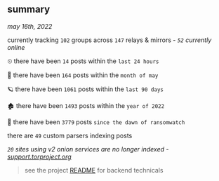 
## summary
_may 16th, 2022_

currently tracking `102` groups across `147` relays & mirrors - _`52` currently online_

⏲ there have been `14` posts within the `last 24 hours`

🦈 there have been `164` posts within the `month of may`

🪐 there have been `1061` posts within the `last 90 days`

🏚 there have been `1493` posts within the `year of 2022`

🦕 there have been `3779` posts `since the dawn of ransomwatch`

there are `49` custom parsers indexing posts

_`20` sites using v2 onion services are no longer indexed - [support.torproject.org](https://support.torproject.org/onionservices/v2-deprecation/)_

> see the project [README](https://github.com/joshhighet/ransomwatch#ransomwatch--) for backend technicals
